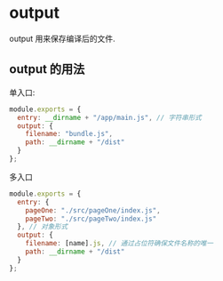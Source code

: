 # output

output 用来保存编译后的文件.

## output 的用法

单入口:

```javascript
module.exports = {
  entry: __dirname + "/app/main.js", // 字符串形式
  output: {
    filename: "bundle.js",
    path: __dirname + "/dist"
  }
};
```

多入口

```javascript
module.exports = {
  entry: {
    pageOne: "./src/pageOne/index.js",
    pageTwo: "./src/pageTwo/index.js"
  }, // 对象形式
  output: {
    filename: [name].js, // 通过占位符确保文件名称的唯一
    path: __dirname + "/dist"
  }
};
```
